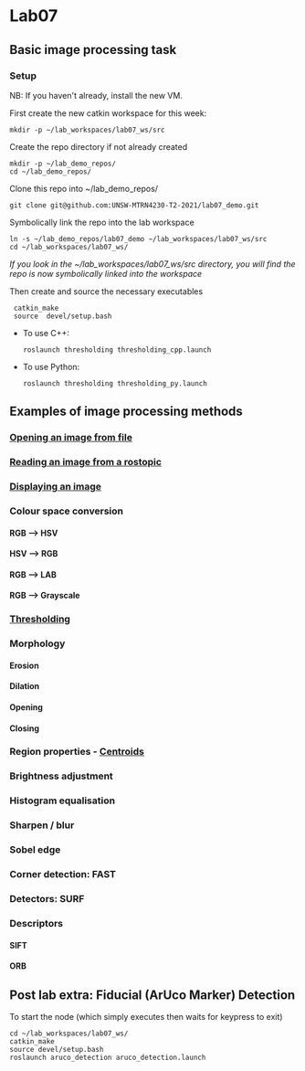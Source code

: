 # Lab07

## Basic image processing task

### Setup

NB: If you haven't already, install the new VM.

First create the new catkin workspace for this week:

  ```
  mkdir -p ~/lab_workspaces/lab07_ws/src
  ```

Create the repo directory if not already created

  ```
  mkdir -p ~/lab_demo_repos/
  cd ~/lab_demo_repos/
  ```

Clone this repo into ~/lab_demo_repos/
 
  `git clone git@github.com:UNSW-MTRN4230-T2-2021/lab07_demo.git`
 
Symbolically link the repo into the lab workspace

  ```
  ln -s ~/lab_demo_repos/lab07_demo ~/lab_workspaces/lab07_ws/src
  cd ~/lab_workspaces/lab07_ws/
  ```
*If you look in the ~/lab_workspaces/lab07_ws/src directory, you will find the repo is now symbolically linked into the workspace*

Then create and source the necessary executables
 ```
  catkin_make
  source  devel/setup.bash
  ```

   
- To use C++:

  ```
  roslaunch thresholding thresholding_cpp.launch
  ```

- To use Python:

  ```
  roslaunch thresholding thresholding_py.launch
  ```

 ## Examples of image processing methods
 ### [Opening an image from file](https://learnopencv.com/read-an-image-in-opencv-python-cpp/)
 ### [Reading an image from a rostopic](https://automaticaddison.com/working-with-ros-and-opencv-in-ros-noetic/)
 ### [Displaying an image](https://docs.opencv.org/master/db/deb/tutorial_display_image.html)
 ### Colour space conversion
 #### RGB --> HSV
 #### HSV --> RGB
 #### RGB --> LAB
 #### RGB --> Grayscale
 ### [Thresholding](https://learnopencv.com/opencv-threshold-python-cpp/)
 ### Morphology
 #### Erosion
 #### Dilation
 #### Opening
 #### Closing
 ### Region properties - [Centroids](https://learnopencv.com/find-center-of-blob-centroid-using-opencv-cpp-python/)
 ### Brightness adjustment
 ### Histogram equalisation
 ### Sharpen / blur
 ### Sobel edge
 ### Corner detection: FAST
 ### Detectors: SURF
 ### Descriptors
 #### SIFT
 #### ORB
 

 ## Post lab extra: Fiducial (ArUco Marker) Detection

  To start the node (which simply executes then waits for keypress to exit)
  ``` 
  cd ~/lab_workspaces/lab07_ws/
  catkin_make
  source devel/setup.bash
  roslaunch aruco_detection aruco_detection.launch
  ```
